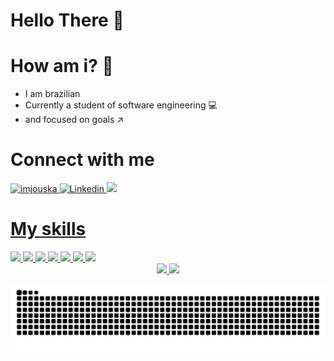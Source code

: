 # Hello There :wave:	
# How am i? 🧐
- I am brazilian
- Currently a student of software engineering :computer:
- and focused on goals ↗️

# Connect with me

<a href="https://twitter.com/alvaroveigones">
<img allign="center" src="https://cdn.jsdelivr.net/npm/simple-icons@3.0.1/icons/twitter.svg" alt="imjouska" height="30" width="40" / >
  
<a href="https://www.linkedin.com/in/álvaro-joão-da-silva-veiga-4004a6208/">
<img alling="center" alt="Linkedin" src="https://cdn.jsdelivr.net/gh/devicons/devicon/icons/linkedin/linkedin-plain.svg" widht="40" height="30"styles:"max-widht=100%;">
  
 <a href="https://www.instagram.com/alvaro.veigones/">
<img allign="center" src="https://cdn.jsdelivr.net/npm/simple-icons@3.0.1/icons/instagram.svg" widht="40" height="30"styles:"max-widht=100%;">
  
# My skills
  
 <img alling="center" widht="40" height="30" src="https://cdn.jsdelivr.net/gh/devicons/devicon/icons/html5/html5-original.svg">
 <img alling="center" widht="40" height="30" src="https://cdn.jsdelivr.net/gh/devicons/devicon/icons/css3/css3-original.svg">
 <img alling="center" widht="40" height="30" src="https://cdn.jsdelivr.net/gh/devicons/devicon/icons/javascript/javascript-original.svg">
 <img alling="center" widht="40" height="30" src="https://cdn.jsdelivr.net/gh/devicons/devicon/icons/python/python-original.svg">
 <img alling="center" widht="40" height="30" src="https://cdn.jsdelivr.net/gh/devicons/devicon/icons/django/django-plain.svg">
 <img alling="center" widht="40" height="30" style="color:#fff;" src="https://cdn.jsdelivr.net/gh/devicons/devicon/icons/flask/flask-original-wordmark.svg">
 <img alling="center" widht="40" height="30" src="https://cdn.jsdelivr.net/gh/devicons/devicon/icons/bootstrap/bootstrap-original.svg">
<div align="center">
  <a href="https://github.com/allystor">
  <img height="180em" src="https://github-readme-stats.vercel.app/api?username=allystor&show_icons=true&theme=dracula&include_all_commits=true&count_private=true"/>
  <img height="180em" src="https://github-readme-stats.vercel.app/api/top-langs/?username=allystor&layout=compact&langs_count=7&theme=dracula"/>
</div>

![Snake animation](https://github.com/allystor/allystor/blob/output/github-contribution-grid-snake.svg)
